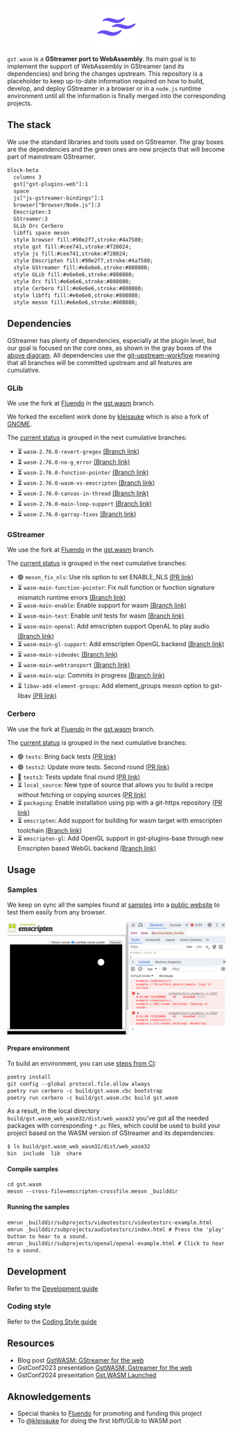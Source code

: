<p align="center">
  <img src="artwork/gst.wasm.svg" width="100" height="100" align="center"/>
</p>

`gst.wasm` is a **GStreamer port to WebAssembly**. Its main goal is to implement the support of WebAssembly
in GStreamer (and its dependencies) and bring the changes upstream. This repository is a placeholder to
keep up-to-date information required on how to build, develop, and deploy GStreamer in a browser or in
a `node.js` runtime environment until all the information is finally merged into the corresponding
projects.

## The stack
We use the standard libraries and tools used on GStreamer. The gray boxes are the dependencies and the
green ones are new projects that will become part of mainstream GStreamer.

```mermaid
block-beta
  columns 3
  gst["gst-plugins-web"]:1
  space
  js["js-gstreamer-bindings"]:1
  browser["Browser/Node.js"]:3
  Emscripten:3
  GStreamer:3
  GLib Orc Cerbero
  libffi space meson
  style browser fill:#90e2f7,stroke:#4a7580;
  style gst fill:#cee741,stroke:#728024;
  style js fill:#cee741,stroke:#728024;
  style Emscripten fill:#90e2f7,stroke:#4a7580;
  style GStreamer fill:#e6e6e6,stroke:#808080;
  style GLib fill:#e6e6e6,stroke:#808080;
  style Orc fill:#e6e6e6,stroke:#808080;
  style Cerbero fill:#e6e6e6,stroke:#808080;
  style libffi fill:#e6e6e6,stroke:#808080;
  style meson fill:#e6e6e6,stroke:#808080;
```

## Dependencies
GStreamer has plenty of dependencies, especially at the plugin level, but our goal is focused on the
core ones, as shown in the gray boxes of the [above diagram](#the-stack). All dependencies use the
[git-upstream-workflow](https://github.com/fluendo/git-upstream-workflow ) meaning that all branches
will be committed upstream and all features are cumulative.

### GLib
We use the fork at [Fluendo](https://github.com/fluendo/glib) in the [gst.wasm](https://github.com/fluendo/glib/tree/gst.wasm) branch.

We forked the excellent work done by [kleisauke](https://github.com/kleisauke/glib) which is also a fork of [GNOME](https://github.com/GNOME/glib).

The [current status](https://github.com/GNOME/glib/compare/2.76.0...fluendo:gst.wasm) is grouped in the next cumulative branches:
<!-- START guw glib.toml markdown -->
* ⏳ `wasm-2.76.0-revert-gregex` [(Branch link)](https://github.com/fluendo/glib/tree/wasm-2.76.0-revert-gregex)
* ⏳ `wasm-2.76.0-no-g_error` [(Branch link)](https://github.com/fluendo/glib/tree/wasm-2.76.0-no-g_error)
* ⏳ `wasm-2.76.0-function-pointer` [(Branch link)](https://github.com/fluendo/glib/tree/wasm-2.76.0-function-pointer)
* ⏳ `wasm-2.76.0-wasm-vs-emscripten` [(Branch link)](https://github.com/fluendo/glib/tree/wasm-2.76.0-wasm-vs-emscripten)
* ⏳ `wasm-2.76.0-canvas-in-thread` [(Branch link)](https://github.com/fluendo/glib/tree/wasm-2.76.0-canvas-in-thread)
* ⏳ `wasm-2.76.0-main-loop-support` [(Branch link)](https://github.com/fluendo/glib/tree/wasm-2.76.0-main-loop-support)
* ⏳ `wasm-2.76.0-garray-fixes` [(Branch link)](https://github.com/fluendo/glib/tree/wasm-2.76.0-garray-fixes)
<!-- END guw glib.toml markdown -->


### GStreamer
We use the fork at [Fluendo](https://github.com/fluendo/gstreamer) in the [gst.wasm](https://github.com/fluendo/gstreamer/tree/wasm-1.22) branch.

The [current status](https://github.com/fluendo/gstreamer/compare/main...fluendo:gst.wasm) is grouped in the next cumulative branches:
<!-- START guw gstreamer.toml markdown -->
* 🟢 `meson_fix_nls`: Use nls option to set ENABLE_NLS [(PR link)](https://gitlab.freedesktop.org/gstreamer/gstreamer/-/merge_requests/7017)
* ⏳ `wasm-main-function-pointer`: Fix null function or function signature mismatch runtime errors [(Branch link)](https://github.com/fluendo/gstreamer/tree/wasm-main-function-pointer)
* ⏳ `wasm-main-enable`: Enable support for wasm [(Branch link)](https://github.com/fluendo/gstreamer/tree/wasm-main-enable)
* ⏳ `wasm-main-test`: Enable unit tests for wasm [(Branch link)](https://github.com/fluendo/gstreamer/tree/wasm-main-test)
* ⏳ `wasm-main-openal`: Add emscripten support OpenAL to play audio [(Branch link)](https://github.com/fluendo/gstreamer/tree/wasm-main-openal)
* ⏳ `wasm-main-gl-support`: Add emscripten OpenGL backend [(Branch link)](https://github.com/fluendo/gstreamer/tree/wasm-main-gl-support)
* ⏳ `wasm-main-videodec` [(Branch link)](https://github.com/fluendo/gstreamer/tree/wasm-main-videodec)
* ⏳ `wasm-main-webtransport` [(Branch link)](https://github.com/fluendo/gstreamer/tree/wasm-main-webtransport)
* ⏳ `wasm-main-wip`: Commits in progress [(Branch link)](https://github.com/fluendo/gstreamer/tree/wasm-main-wip)
* ⏳ `libav-add-element-groups`: Add element_groups meson option to gst-libav [(PR link)](https://gitlab.freedesktop.org/gstreamer/gstreamer/-/merge_requests/8877)
<!-- END guw gstreamer.toml markdown -->

### Cerbero
We use the fork at [Fluendo](https://github.com/fluendo/cerbero) in the [gst.wasm](https://github.com/fluendo/cerbero/tree/gst.wasm) branch.

The [current status](https://github.com/fluendo/cerbero/compare/main...fluendo:cerbero:gst.wasm) is grouped in the next cumulative branches:
<!-- START guw cerbero.toml markdown -->
* 🟢 `tests`: Bring back tests [(PR link)](https://gitlab.freedesktop.org/gstreamer/cerbero/-/merge_requests/1471)
* 🟢 `tests2`: Update more tests. Second round [(PR link)](https://gitlab.freedesktop.org/gstreamer/cerbero/-/merge_requests/1477)
* 🔄 `tests3`: Tests update final round [(PR link)](https://gitlab.freedesktop.org/gstreamer/cerbero/-/merge_requests/1482)
* ⏳ `local_source`: New type of source that allows you to build a recipe without fetching or copying sources [(PR link)](https://gitlab.freedesktop.org/gstreamer/cerbero/-/merge_requests/1483)
* ⏳ `packaging`: Enable installation using pip with a git-https repository [(PR link)](https://gitlab.freedesktop.org/gstreamer/cerbero/-/merge_requests/1484)
* ⏳ `emscripten`: Add support for building for wasm target with emscripten toolchain [(Branch link)](https://github.com/fluendo/cerbero/tree/emscripten)
* ⏳ `emscripten-gl`: Add OpenGL support in gst-plugins-base through new Emscripten based WebGL backend [(Branch link)](https://github.com/fluendo/cerbero/tree/emscripten-gl)
<!-- END guw cerbero.toml markdown -->


## Usage

### Samples
We keep on sync all the samples found at [samples](gst.wasm/subprojects/samples) into a [public website](https://fluendo.github.io/gst.wasm/) to test them easily from any browser.

![videotestsrc ball pattern](docs/img/videotestsrc-sample.jpg)


#### Prepare environment

To build an environment, you can use [steps from CI](.github/workflows/build.yaml):

```
poetry install
git config --global protocol.file.allow always
poetry run cerbero -c build/gst.wasm.cbc bootstrap
poetry run cerbero -c build/gst.wasm.cbc build gst.wasm
```

As a result, in the local directory `build/gst.wasm_web_wasm32/dist/web_wasm32`
you've got all the needed packages with corresponding `*.pc` files, which could be used
to build your project based on the WASM version of GStreamer and its dependencies:

```
$ ls build/gst.wasm_web_wasm32/dist/web_wasm32
bin  include  lib  share
```

#### Compile samples

```
cd gst.wasm
meson --cross-file=emscripten-crossfile.meson _builddir
```

#### Running the samples

```
emrun _builddir/subprojects/videotestsrc/videotestsrc-example.html
emrun _builddir/subprojects/audiotestsrc/index.html # Press the 'play' button to hear to a sound.
emrun _builddir/subprojects/openal/openal-example.html # Click to hear to a sound.
```

## Development

Refer to the [Development guide ](DEVELOPMENT.md)

### Coding style

Refer to the [Coding Style guide ](CONTRIBUTING.md)

## Resources
* Blog post [GstWASM: GStreamer for the web](https://fluendo.com/en/blog/gstwasm-gstreamer-for-the-web/)
* GstConf2023 presentation [GstWASM: Gstreamer for the web](https://gstconf.ubicast.tv/videos/gstwasm-gstreamer-for-the-web/)
* GstConf2024 presentation [Gst.WASM Launched](https://gstconf.ubicast.tv/videos/gstwasm-launched/)

## Aknowledgements
* Special thanks to [Fluendo](https://fluendo.com) for promoting and funding this project
* To [@kleisauke](https://github.com/kleisauke) for doing the first libffi/GLib to WASM port
